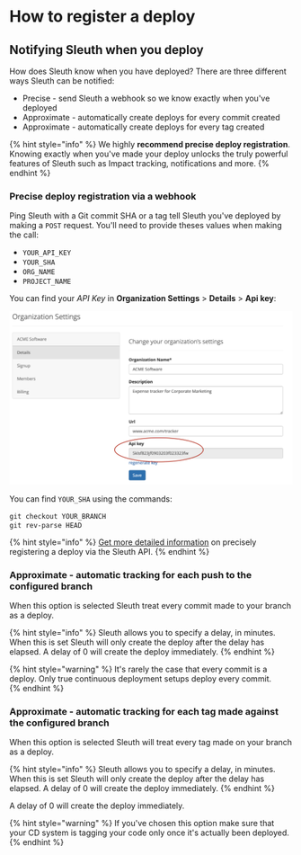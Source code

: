 # How to register a deploy

## Notifying Sleuth when you deploy

How does Sleuth know when you have deployed? There are three different ways Sleuth can be notified:

* Precise - send Sleuth a webhook so we know exactly when you've deployed
* Approximate - automatically create deploys for every commit created
* Approximate - automatically create deploys for every tag created

{% hint style="info" %}
We highly **recommend precise deploy registration**. Knowing exactly when you've made your deploy unlocks the truly powerful features of Sleuth such as Impact tracking, notifications and more.
{% endhint %}

### Precise deploy registration via a webhook

Ping Sleuth with a Git commit SHA or a tag tell Sleuth you've deployed by making a `POST` request. You'll need to provide theses values when making the call:

* `YOUR_API_KEY`
* `YOUR_SHA`
* `ORG_NAME`
* `PROJECT_NAME` 

You can find your _API Key_ in **Organization Settings** &gt; **Details** &gt; **Api key**:

![Locating your Sleuth API key](../../.gitbook/assets/screen-shot-2020-05-06-at-9.29.52-pm.png)

You can find `YOUR_SHA` using the commands:

```http
git checkout YOUR_BRANCH
git rev-parse HEAD
```

{% hint style="info" %}
[Get more detailed information](https://help.sleuth.io/sleuth-api#deploy-registration) on precisely registering a deploy via the Sleuth API.
{% endhint %}

### Approximate - automatic tracking for each push to the configured branch

When this option is selected Sleuth treat every commit made to your branch as a deploy. 

{% hint style="info" %}
Sleuth allows you to specify a delay, in minutes. When this is set Sleuth will only create the deploy after the delay has elapsed. A delay of 0 will create the deploy immediately.
{% endhint %}

{% hint style="warning" %}
It's rarely the case that every commit is a deploy. Only true continuous deployment setups deploy every commit.  
{% endhint %}

### Approximate - automatic tracking for each tag made against the configured branch

When this option is selected Sleuth will treat every tag made on your branch as a deploy.

{% hint style="info" %}
Sleuth allows you to specify a delay, in minutes. When this is set Sleuth will only create the deploy after the delay has elapsed. A delay of 0 will create the deploy immediately.
{% endhint %}

A delay of 0 will create the deploy immediately.

{% hint style="warning" %}
If you've chosen this option make sure that your CD system is tagging your code only once it's actually been deployed.
{% endhint %}

